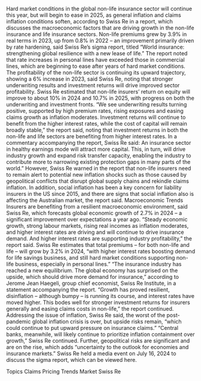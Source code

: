 Hard market conditions in the global non-life insurance sector will continue this year, but will begin to ease in 2025, as general inflation and claims inflation conditions soften, according to Swiss Re in a report, which discusses the macroeconomic factors that are driving growth in the non-life insurance and life insurance sectors.
Non-life premiums grew by 3.9% in real terms in 2023, up from 0.8% in 2022 – an improvement primarily driven by rate hardening, said Swiss Re’s sigma report, titled “World insurance: strengthening global resilience with a new lease of life.”
The report noted that rate increases in personal lines have exceeded those in commercial lines, which are beginning to ease after years of hard market conditions.
The profitability of the non-life sector is continuing its upward trajectory, showing a 6% increase in 2023, said Swiss Re, noting that stronger underwriting results and investment returns will drive improved sector profitability.
Swiss Re estimated that non-life insurers’ return on equity will improve to about 10% in 2024 and 10.7% in 2025, with progress on both the underwriting and investment fronts.
“We see underwriting results turning positive, supported by high premium rates, rising exposures and easing claims growth as inflation moderates. Investment returns will continue to benefit from the higher interest rates, while the cost of capital will remain broadly stable,” the report said, noting that investment returns in both the non-life and life sectors are benefiting from higher interest rates.
In a commentary accompanying the report, Swiss Re said: An insurance sector in healthy earnings mode will attract more capital. This, in turn, will drive industry growth and expand risk transfer capacity, enabling the industry to contribute more to narrowing existing protection gaps in many parts of the world.”
However, Swiss Re warned in the report that non-life insurers need to remain alert to potential new inflation shocks such as those caused by geopolitical conflicts that disrupt global supply chains and rekindle claims inflation.
In addition, social inflation has been a key concern for liability insurers in the US since 2015, and there are signs that social inflation also is affecting the Australian market, the report said.
Macroeconomic Trends
Insurers are benefiting from a resilient macroeconomic environment, said Swiss Re, which forecasts global economic growth of 2.7% in 2024 – a significant improvement over expectations a year ago.
“Steady economic growth, strong labour markets, rising real incomes as inflation moderates, and higher interest rates are driving and will continue to drive insurance demand. And higher interest rates are supporting industry profitability,” the report said.
Swiss Re estimates that total premiums – for both non-life and life – will grow by 3.2% in 2024, “with higher interest rates boosting demand for life savings business, and still hard market conditions supporting non-life business, especially in personal lines.”
“The insurance industry has reached a new equilibrium. The global economy has surprised on the upside, which should drive more demand for insurance,” according to Jerome Jean Haegeli, group chief economist, Swiss Re Institute, in a statement accompanying the report.
“Growth has proved resilient, disinflation – although bumpy – is running its course, and interest rates have moved higher. This bodes well for stronger investment returns for insurers generally and easing claims costs in non-life,” the report continued.
Addressing the issue of inflation, Swiss Re said, the worst of the post-pandemic global inflation crisis is over, but upside risks remain, “which could continue to put upward pressure on insurance claims.”
“Central banks, meanwhile, will likely continue to prioritize inflation containment over growth,” Swiss Re continued.
Further, geopolitical risks are significant and are on the rise, which adds “uncertainty to the outlook for economies and insurance markets.”
Swiss Re held a media event on July 16, 2024 to discuss the sigma report, which can be viewed here.

Topics
Claims
Pricing Trends
Market
Swiss Re
